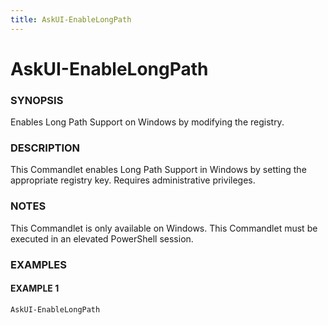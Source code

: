 ```yaml
---
title: AskUI-EnableLongPath
---
```


# AskUI-EnableLongPath

### SYNOPSIS

Enables Long Path Support on Windows by modifying the registry.

### DESCRIPTION

This Commandlet enables Long Path Support in Windows by setting the appropriate registry key.
Requires administrative privileges.

### NOTES

This Commandlet is only available on Windows.
This Commandlet must be executed in an elevated PowerShell session.

### EXAMPLES

#### EXAMPLE 1

```powershell
AskUI-EnableLongPath
```


